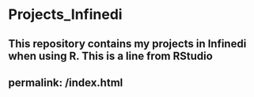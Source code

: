 # Projects_Infinedi
This repository contains my projects in Infinedi when using R. 
This is a line from RStudio
---
permalink: /index.html
---
